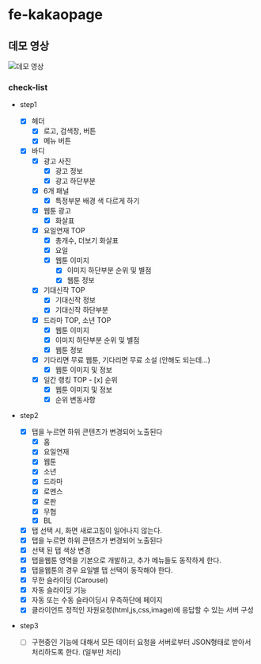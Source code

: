 # fe-kakaopage

## 데모 영상

![데모 영상](https://user-images.githubusercontent.com/93566353/155255272-c0133857-1700-4dcb-8219-f3f7b5c5d456.gif)

### check-list

- step1

  - [x] 헤더
    - [x] 로고, 검색창, 버튼
    - [x] 메뉴 버튼
  - [x] 바디
    - [x] 광고 사진
      - [x] 광고 정보
      - [x] 광고 하단부분
    - [x] 6개 패널
      - [x] 특정부분 배경 색 다르게 하기
    - [x] 웹툰 광고
      - [x] 화살표
    - [x] 요일연재 TOP
      - [x] 총개수, 더보기 화살표
      - [x] 요일
      - [x] 웹툰 이미지
        - [x] 이미지 하단부분 순위 및 별점
        - [x] 웹툰 정보
    - [x] 기대신작 TOP
      - [x] 기대신작 정보
      - [x] 기대신작 하단부분
    - [x] 드라마 TOP, 소년 TOP
      - [x] 웹툰 이미지
      - [x] 이미지 하단부분 순위 및 별점
      - [x] 웹툰 정보
    - [x] 기다리면 무료 웹툰, 기다리면 무료 소설 (안해도 되는데...)
      - [x] 웹툰 이미지 및 정보
    - [x] 일간 랭킹 TOP - [x] 순위
      - [x] 웹툰 이미지 및 정보
      - [x] 순위 변동사항

- step2
  - [x] 탭을 누르면 하위 콘텐츠가 변경되어 노출된다
    - [x] 홈
    - [x] 요일연재
    - [x] 웹툰
    - [x] 소년
    - [x] 드라마
    - [x] 로멘스
    - [x] 로판
    - [x] 무협
    - [x] BL
  - [x] 탭 선택 시, 화면 새로고침이 일어나지 않는다.
  - [x] 탭을 누르면 하위 콘텐츠가 변경되어 노출된다
  - [x] 선택 된 탭 색상 변경
  - [x] 탭을웹툰 영역을 기본으로 개발하고, 추가 메뉴들도 동작하게 한다.
  - [x] 탭을웹툰의 경우 요일별 탭 선택이 동작해야 한다.
  - [x] 무한 슬라이딩 (Carousel)
  - [x] 자동 슬라이딩 기능
  - [x] 자동 또는 수동 슬라이딩시 우측하단에 페이지
  - [x] 클라이언트 정적인 자원요청(html,js,css,image)에 응답할 수 있는 서버 구성
- step3
  - [ ] 구현중인 기능에 대해서 모든 데이터 요청을 서버로부터 JSON형태로 받아서 처리하도록 한다. (일부만 처리)
